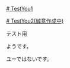 [# TestYou1](https://uni928.github.io/TestYou/)

[# TestYou2(誠意作成中)](https://uni928.github.io/TestYou/index2.html)

テスト用

ようです。

ユーではないです。
